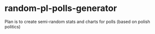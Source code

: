 # random-pl-polls-generator
Plan is to create semi-random stats and charts for polls (based on polish politics)
